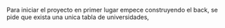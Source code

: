 Para iniciar el proyecto en primer lugar empece construyendo el back, se pide que exista una unica tabla de universidades,
